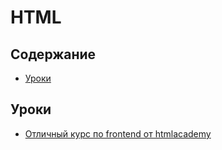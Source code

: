# HTML

## Содержание
* [Уроки](#Уроки)

## Уроки
* [Отличный курс по frontend от htmlacademy](https://htmlacademy.ru/)